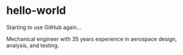 # hello-world
Starting to use GitHub again...

Mechanical engineer with 35 years experience in aerospace design, analysis, and testing.
